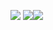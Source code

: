<a href="https://codeclimate.com/github/codeclimate/codeclimate/maintainability"><img src="https://api.codeclimate.com/v1/badges/a99a88d28ad37a79dbf6/maintainability" /></a> <a href="https://codeclimate.com/github/codeclimate/codeclimate/test_coverage"><img src="https://api.codeclimate.com/v1/badges/a99a88d28ad37a79dbf6/test_coverage" /></a><a href="https://codeclimate.com/github/codeclimate/codeclimate/test_coverage"><img src="https://travis-ci.com/jurassic-period/frontend-project-hexlet1.svg?branch=master" /></a>
